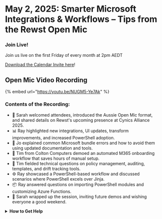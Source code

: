# May 2, 2025: Smarter Microsoft Integrations & Workflows – Tips from the Rewst Open Mic

### **Join Live!**

Join us live on the first Friday of every month at 2pm AEDT

&#x20;[Download the Calendar Invite here](https://go.rew.st/open-mic?hs_preview=BFeQDWBI-187816500244)!

## Open Mic Video Recording

{% embed url="https://youtu.be/NUGM5-Ye7Ak" %}

### Contents of the Recording:

* 🎤 Sarah welcomed attendees, introduced the Aussie Open Mic format, and shared details on Rewst's upcoming presence at Cynics Alliance 2025.
* 📊 Ray highlighted new integrations, UI updates, transform improvements, and increased PowerShell adoption.
* 🧱 Jo explained common Microsoft bundle errors and how to avoid them using updated documentation and tools.
* 🔐 Tim from Colton Computers demoed an automated M365 onboarding workflow that saves hours of manual setup.
* 🧠 Tim fielded technical questions on policy management, auditing, templates, and drift tracking tools.
* ⚙️ Ray showcased a PowerShell-based workflow and discussed scenarios where PowerShell excels over Jinja.
* 📦 Ray answered questions on importing PowerShell modules and customizing Azure Functions.
* 👋 Sarah wrapped up the session, inviting future demos and wishing everyone a good weekend.

<details>

<summary><strong>How to Get Help</strong></summary>

* 💬 Chat (Discord): [https://discord.gg/rewst​​ ](https://discord.gg/rewst%E2%80%8B%E2%80%8B)
  * Private #\{{ msp \}} channel
  * \#the-kewp
* 🎫 Submit Tickets to: the\_roc@rewst.io
* 📝 Feature Request + Integration Requests: [https://rewst.canny.io/](https://rewst.canny.io/)

**CLUCK UNIVERSITY – REWST TRAINING:**&#x20;

* 👨‍🏫 Live Instructor-Led Training: [https://calendly.com/cluck-u/](https://calendly.com/cluck-u/)
* 🏁 Rewst Foundations Training: [https://docs.rewst.help/cluck-university/rewst-foundations-10x](https://docs.rewst.help/cluck-university/rewst-foundations-10x)
* ▶️ On-demand Videos: [https://docs.rewst.help/cluck-university/rewst-foundations-10x](https://docs.rewst.help/cluck-university/rewst-foundations-10x)

**DOCS:**&#x20;

* 🥚 Rewst Docs: [https://docs.rewst.help ](https://docs.rewst.help)
* ⛩️ Jinja Docs: [https://jinja.palletsprojects.com/](https://jinja.palletsprojects.com/)

**KEY LINKS:**&#x20;

* 📝 Feature Request + Integration Requests: [https://rewst.canny.io/](https://rewst.canny.io/)

</details>
